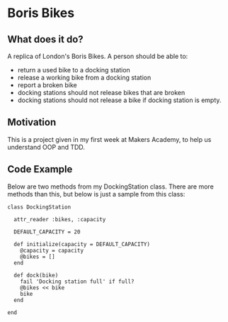 # Boris Bikes

## What does it do?
A replica of London's Boris Bikes.
A person should be able to:
- return a used bike to a docking station  
- release a working bike from a docking station
- report a broken bike
- docking stations should not release bikes that are broken
- docking stations should not release a bike if docking station is empty.


## Motivation
This is a project given in my first week at Makers Academy, to help us understand OOP and TDD.


## Code Example
Below are two methods from my DockingStation class. There are more methods than this, but below is just a sample from this class:
```
class DockingStation

  attr_reader :bikes, :capacity

  DEFAULT_CAPACITY = 20

  def initialize(capacity = DEFAULT_CAPACITY)
    @capacity = capacity
    @bikes = []
  end

  def dock(bike)
    fail 'Docking station full' if full?
    @bikes << bike
    bike
  end

end
```
